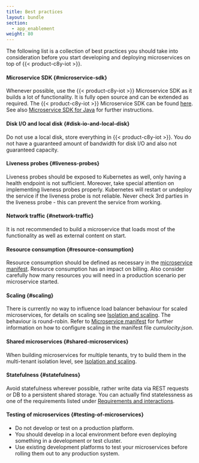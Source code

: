 ```yaml
---
title: Best practices
layout: bundle
section:
  - app_enablement
weight: 80
---
```


The following list is a collection of best practices you should take into consideration before you start developing and deploying microservices on top of {{< product-c8y-iot >}}.


#### Microservice SDK {#microservice-sdk}

Whenever possible, use the {{< product-c8y-iot >}} Microservice SDK as it builds a lot of functionality. It is fully open source and can be extended as required. The {{< product-c8y-iot >}} Microservice SDK can be found [here](https://github.com/SoftwareAG/cumulocity-clients-java/tree/develop/microservice). See also [Microservice SDK for Java](/microservice-sdk/java/) for further instructions.


#### Disk I/O and local disk {#disk-io-and-local-disk}

Do not use a local disk, store everything in {{< product-c8y-iot >}}. You do not have a guaranteed amount of bandwidth for disk I/O and also not guaranteed capacity.


#### Liveness probes {#liveness-probes}

Liveness probes should be exposed to Kubernetes as well, only having a health endpoint is not sufficient. Moreover, take special attention on implementing liveness probes properly. Kubernetes will restart or undeploy the service if the liveness probe is not reliable. Never check 3rd parties in the liveness probe - this can prevent the service from working.


#### Network traffic {#network-traffic}

It is not recommended to build a microservice that loads most of the functionality as well as external content on start.


#### Resource consumption {#resource-consumption}

Resource consumption should be defined as necessary in the [microservice manifest](/microservice-sdk/general-aspects/#microservice-manifest). Resource consumption has an impact on billing. Also consider carefully how many resources you will need in a production scenario per microservice started.


#### Scaling {#scaling}

There is currently no way to influence load balancer behaviour for scaled microservices, for details on scaling see [Isolation and scaling](/microservice-sdk/general-aspects/#isolation-scaling). The behaviour is round-robin. Refer to [Microservice manifest](/microservice-sdk/general-aspects/#microservice-manifest) for further information on how to configure scaling in the manifest file *cumulocity.json*.


#### Shared microservices {#shared-microservices}

When building microservices for multiple tenants, try to build them in the multi-tenant isolation level, see [Isolation and scaling](/microservice-sdk/general-aspects/#isolation-scaling).


#### Statefulness {#statefulness}

Avoid statefulness wherever possible, rather write data via REST requests or DB to a persistent shared storage. You can actually find statelessness as one of the requirements listed under [Requirements and interactions](/microservice-sdk/general-aspects/#requirements-interactions).


#### Testing of microservices {#testing-of-microservices}

* Do not develop or test on a production platform.
* You should develop in a local environment before even deploying something in a development or test cluster.
* Use existing development platforms to test your microservices before rolling them out to any production system.
